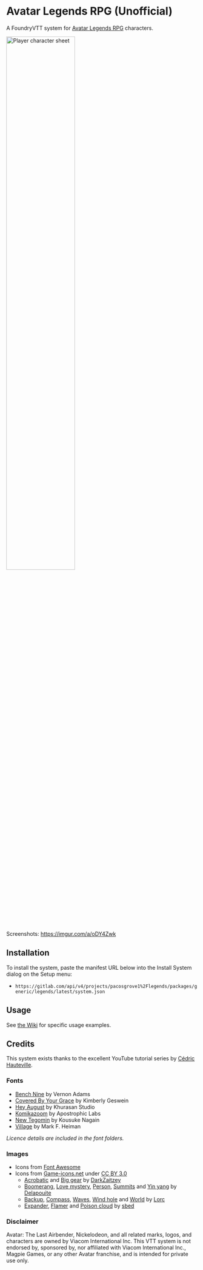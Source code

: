 # Avatar Legends RPG (Unofficial)

A FoundryVTT system for [Avatar Legends RPG](https://magpiegames.com/avatarrpg) characters.

<img src="https://i.imgur.com/b5SJHhQ.png" alt="Player character sheet" width="60%" />

Screenshots: https://imgur.com/a/oDY4Zwk

## Installation
To install the system, paste the manifest URL below into the Install System dialog on the Setup menu:
  * `https://gitlab.com/api/v4/projects/pacosgrove1%2Flegends/packages/generic/legends/latest/system.json`

## Usage
See [the Wiki](https://gitlab.com/pacosgrove1/legends/-/wikis/home) for specific usage examples.

## Credits
This system exists thanks to the excellent YouTube tutorial series by [Cédric Hauteville](https://www.youtube.com/user/LieutenantRazak).

### Fonts
* [Bench Nine](https://www.fontsquirrel.com/fonts/benchnine) by Vernon Adams
* [Covered By Your Grace](https://fonts.google.com/specimen/Covered+By+Your+Grace?preview.text_type=alphabet&preview.size=37#standard-styles) by Kimberly Geswein
* [Hey August](https://www.behance.net/gallery/84310469/Free-Hey-August-Handwritten-Font) by Khurasan Studio
* [Komikazoom](https://www.1001fonts.com/komikazoom-font.html) by Apostrophic Labs
* [New Tegomin](https://fonts.google.com/specimen/New+Tegomin?preview.text_type=alphabet&preview.size=37&query=new+tegomin) by Kousuke Nagain
* [Village](https://www.dafont.com/prisoner.font) by Mark F. Heiman

_Licence details are included in the font folders._

### Images
* Icons from [Font Awesome](https://fontawesome.com/)
* Icons from [Game-icons.net](https://game-icons.net/) under [CC BY 3.0](http://creativecommons.org/licenses/by/3.0/)
  * [Acrobatic](https://game-icons.net/1x1/darkzaitzev/acrobatic.html) and [Big gear](https://game-icons.net/1x1/darkzaitzev/big-gear.html) by [DarkZaitzey](http://darkzaitzev.deviantart.com/)
  * [Boomerang](https://game-icons.net/1x1/delapouite/boomerang.html), [Love mystery](https://game-icons.net/1x1/delapouite/love-mystery.html), [Person](https://game-icons.net/1x1/delapouite/person.html), [Summits](https://game-icons.net/1x1/delapouite/summits.html) and [Yin yang](https://game-icons.net/1x1/delapouite/yin-yang.html) by [Delapouite](https://delapouite.com/)
  * [Backup](https://game-icons.net/1x1/lorc/backup.html), [Compass](https://game-icons.net/1x1/lorc/compass.html), [Waves](https://game-icons.net/1x1/lorc/waves.html), [Wind hole](https://game-icons.net/1x1/lorc/wind-hole.html) and [World](https://game-icons.net/1x1/lorc/world.html) by [Lorc](https://lorcblog.blogspot.com/)
  * [Expander](https://game-icons.net/1x1/sbed/expander.html), [Flamer](https://game-icons.net/1x1/sbed/flamer.html) and [Poison cloud](https://game-icons.net/1x1/sbed/poison-cloud.html) by [sbed](http://opengameart.org/content/95-game-icons)

### Disclaimer
Avatar: The Last Airbender, Nickelodeon, and all related marks, logos, and characters are owned by Viacom International Inc. This VTT system is not endorsed by, sponsored by, nor affiliated with Viacom International Inc., Magpie Games, or any other Avatar franchise, and is intended for private use only.
